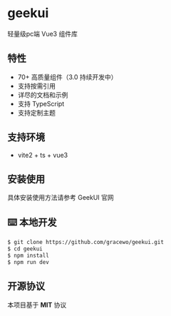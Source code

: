 # geekui
 
轻量级pc端 Vue3 组件库
    

## 特性

* 70+ 高质量组件（3.0 持续开发中）
* 支持按需引用
* 详尽的文档和示例
* 支持 TypeScript
* 支持定制主题


## 支持环境

* vite2 + ts + vue3


## 安装使用

具体安装使用方法请参考 GeekUI 官网 

## ⌨️ 本地开发

```bash
$ git clone https://github.com/gracewo/geekui.git
$ cd geekui
$ npm install
$ npm run dev
```

## 开源协议

本项目基于 **MIT** 协议